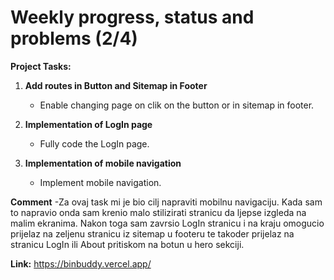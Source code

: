 # Weekly progress, status and problems (2/4)

**Project Tasks:**

1. **Add routes in Button and Sitemap in Footer**
    - Enable changing page on clik on the button or in sitemap in footer.  
    
    
2. **Implementation of LogIn page**
    - Fully code the LogIn page.  
  
    
 3. **Implementation of mobile navigation**
    - Implement mobile navigation.  


  **Comment**
    -Za ovaj task mi je bio cilj napraviti mobilnu navigaciju. Kada sam to napravio onda sam krenio malo stilizirati stranicu da ljepse izgleda na malim ekranima. Nakon toga sam zavrsio LogIn stranicu i na kraju omogucio prijelaz na zeljenu stranicu iz sitemap u footeru te takoder prijelaz na stranicu LogIn ili About pritiskom na botun u hero sekciji.
    

  **Link:**
  https://binbuddy.vercel.app/


